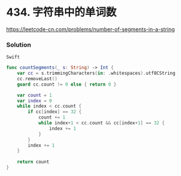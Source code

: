 # 434. 字符串中的单词数

<https://leetcode-cn.com/problems/number-of-segments-in-a-string>

### Solution

`Swift`

```swift
func countSegments(_ s: String) -> Int {
    var cc = s.trimmingCharacters(in: .whitespaces).utf8CString
    cc.removeLast()
    guard cc.count != 0 else { return 0 }

    var count = 1
    var index = 0
    while index < cc.count {
        if cc[index] == 32 {
            count += 1
            while index+1 < cc.count && cc[index+1] == 32 {
                index += 1
            }
        }
        index += 1
    }
    
    return count
}
```